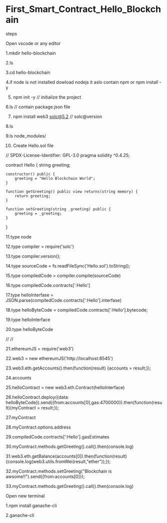 # First_Smart_Contract_Hello_Blockchain


steps

Open vscode or any editor
 
1.mkdir hello-blockchain

2.ls

3.cd hello-blockchain

4.if node is not installed
	dowload nodejs it aslo contain npm
	or npm install -y
	
5. npm init -y 			// initialize the project

6.ls 				// contain package.json file

7. npm install web3 solc@5.2    // solc@version

8.ls

9.ls node_modules/

10. Create Hello.sol file


// SPDX-License-Identifier: GPL-3.0
pragma solidity ^0.4.25;

contract Hello {
    string greeting;

    constructor() public {
        greeting = "Hello Blockchain World";
    }

    function getGreeting() public view returns(string memory) {
        return greeting;
    }

    function setGreeting(string _greeting) public {
        greeting = _greeting;
    }
}

11.type node

12.type  compiler = require('solc')

13.type compiler.version();

14.type sourceCode = fs.readFileSync('Hello.sol').toString();

15.type compiledCode = compiler.compile(sourceCode)

16.type compiledCode.contracts[':Hello']

17.type helloInterfase = JSON.parse(compiledCode.contracts[':Hello'].interfase)

18.type helloByteCode = compiledCode.contracts[':Hello'].bytecode;

19.type helloInterface

20.type helloByteCode

//
//

21.ethereumJS = require('web3')

22.web3 = new ethereumJS('http://localhost:8545')

23.web3.eth.getAccounts().then(function(result) {accounts = result;});

24.accounts

25.helloContract = new web3.eth.Contract(helloInterface)

26.helloContract.deploy({data: helloByteCode}).send({from:accounts[0],gas:4700000}).then(function(result){myContract = result;});

27.myContract

28.myContract.options.address

29.compiledCode.contracts[':Hello'].gasEstimates

30.myContract.methods.getGreeting().call().then(console.log)

31.web3.eth.getBalance(accounts[0]).then(function(result) {console.log(web3.utils.fromWei(result,"ether"));});

32.myContract.methods.setGreeting("Blockchain is awsome!!").send({from:accounts[0]});

33.myContract.methods.getGreeting().call().then(console.log)




Open new terminal

1.npm install ganache-cli

2.ganache-cli


 



 



 
